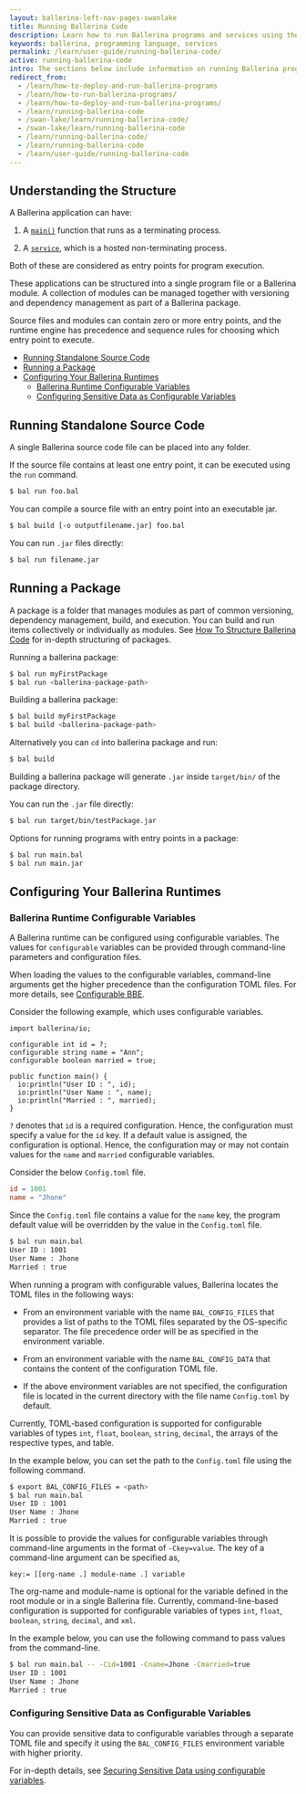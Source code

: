 ```yaml
---
layout: ballerina-left-nav-pages-swanlake
title: Running Ballerina Code
description: Learn how to run Ballerina programs and services using the CLI tool.
keywords: ballerina, programming language, services
permalink: /learn/user-guide/running-ballerina-code/
active: running-ballerina-code
intro: The sections below include information on running Ballerina programs.
redirect_from:
  - /learn/how-to-deploy-and-run-ballerina-programs
  - /learn/how-to-run-ballerina-programs/
  - /learn/how-to-deploy-and-run-ballerina-programs/
  - /learn/running-ballerina-code
  - /swan-lake/learn/running-ballerina-code/
  - /swan-lake/learn/running-ballerina-code
  - /learn/running-ballerina-code/
  - /learn/running-ballerina-code
  - /learn/user-guide/running-ballerina-code
---
```


## Understanding the Structure

A Ballerina application can have:

1. A [`main()`](/learn/by-example/the-main-function.html) function that runs as a terminating process.

2. A [`service`](/learn/by-example/hello-world-service.html), which is a hosted non-terminating process.

Both of these are considered as entry points for program execution. 

These applications can be structured into a single program file or a Ballerina module. A collection of modules can be managed together with versioning and dependency management as part of a Ballerina package. 

Source files and modules can contain zero or more entry points, and the runtime engine has precedence and sequence rules for choosing which entry point to execute.

- [Running Standalone Source Code](#running-standalone-source-code)
- [Running a Package](#running-a-package)
- [Configuring Your Ballerina Runtimes](#configuring-your-ballerina-runtimes)
  - [Ballerina Runtime Configurable Variables](#ballerina-runtime-configurable-variables)
  - [Configuring Sensitive Data as Configurable Variables](#configuring-sensitive-data-as-configurable-variables)

## Running Standalone Source Code

A single Ballerina source code file can be placed into any folder. 

If the source file contains at least one entry point, it can be executed using the `run` command.
    
```bash
$ bal run foo.bal
```

You can compile a source file with an entry point into an executable jar.
    
```bash
$ bal build [-o outputfilename.jar] foo.bal
```  

You can run `.jar` files directly:
```bash
$ bal run filename.jar
```

## Running a Package
A package is a folder that manages modules as part of common versioning, dependency management, build, and execution. You can build and run items collectively or individually as modules. See [How To Structure Ballerina Code](/learn/how-to-structure-ballerina-code) for in-depth structuring of packages.

Running a ballerina package:
```bash
$ bal run myFirstPackage 
$ bal run <ballerina-package-path>
```

Building a ballerina package:
```bash
$ bal build myFirstPackage
$ bal build <ballerina-package-path>
```

Alternatively you can `cd` into ballerina package and run:

```bash    
$ bal build
```

Building a ballerina package will generate `.jar` inside `target/bin/` of the package directory.

You can run the `.jar` file directly:
```bash
$ bal run target/bin/testPackage.jar
```

Options for running programs with entry points in a package:  

```bash
$ bal run main.bal
$ bal run main.jar
```

## Configuring Your Ballerina Runtimes

### Ballerina Runtime Configurable Variables

A Ballerina runtime can be configured using configurable variables. The values for `configurable` variables can be provided through command-line parameters and configuration files. 

When loading the values to the configurable variables, command-line arguments get the higher precedence than the configuration TOML files. For more details, see [Configurable BBE](/learn/by-example/configurable.html).

Consider the following example, which uses configurable variables.

```ballerina
import ballerina/io;

configurable int id = ?;
configurable string name = "Ann";
configurable boolean married = true;

public function main() {
  io:println("User ID : ", id);
  io:println("User Name : ", name);
  io:println("Married : ", married);
}
```

`?` denotes that `id` is a required configuration. Hence, the configuration must specify a value for the `id` key. If a default value is assigned, the configuration is optional. Hence, the configuration may or may not contain values for the `name` and `married` configurable variables.

Consider the below `Config.toml` file.

```toml
id = 1001
name = "Jhone"
```

Since the `Config.toml` file contains a value for the `name` key, the program default value will be overridden by the value in the `Config.toml` file.

```bash
$ bal run main.bal
User ID : 1001
User Name : Jhone
Married : true
```

When running a program with configurable values, Ballerina locates the TOML files in the following ways:

- From an environment variable with the name `BAL_CONFIG_FILES` that provides a list of paths to the TOML files
  separated by the OS-specific separator. The file precedence order will be as 
  specified in the environment variable.
  
- From an environment variable with the name `BAL_CONFIG_DATA` that contains the content of the configuration TOML 
  file.
  
- If the above environment variables are not specified, the configuration file is located in the current directory
  with the file name `Config.toml` by default.

Currently, TOML-based configuration is supported for configurable variables of types `int`, `float`, `boolean`, `string`, `decimal`, the arrays of the respective types, and table.

In the example below, you can set the path to the `Config.toml` file using the following command.

```bash
$ export BAL_CONFIG_FILES = <path>
$ bal run main.bal
User ID : 1001
User Name : Jhone
Married : true
```

It is possible to provide the values for configurable variables through command-line arguments in the format of `-Ckey=value`. The key of a command-line argument can be specified as,

```
key:= [[org-name .] module-name .] variable
```

The org-name and module-name is optional for the variable defined in the root module or in a single Ballerina file. Currently, command-line-based configuration is supported for configurable variables of types `int`, `float`, `boolean`, `string`, `decimal`, and `xml`.

In the example below, you can use the following command to pass values from the command-line.

```bash
$ bal run main.bal -- -Cid=1001 -Cname=Jhone -Cmarried=true
User ID : 1001
User Name : Jhone
Married : true
```

### Configuring Sensitive Data as Configurable Variables

You can provide sensitive data to configurable variables through a separate TOML file and specify it using the `BAL_CONFIG_FILES` environment variable with higher priority.

For in-depth details, see [Securing Sensitive Data using configurable variables](/learn/security/writing-secure-ballerina-code/#securing-sensitive-data-using-configurable-variables).
